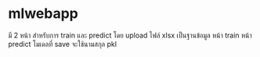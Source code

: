 # mlwebapp

มี 2 หน้า สำหรับการ train และ predict โดย upload ไฟล์ xlsx เป็นฐานข้อมูล
หน้า train
หน้า predict
โมเดลที่ save จะใช้นามสกุล pkl
